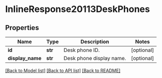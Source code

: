 # InlineResponse20113DeskPhones

## Properties
Name | Type | Description | Notes
------------ | ------------- | ------------- | -------------
**id** | **str** | Desk phone ID. | [optional] 
**display_name** | **str** | Desk phone display name. | [optional] 

[[Back to Model list]](../README.md#documentation-for-models) [[Back to API list]](../README.md#documentation-for-api-endpoints) [[Back to README]](../README.md)

